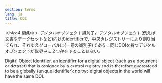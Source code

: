 ```yaml
---
section: terms
lang: ja
title: DOI
---
```


＜higa4 編集中＞
デジタルオブジェクト識別子。デジタルオブジェクト(例えば文書やデータセットなど)向けの[identifier](/glossary/jan/terms/identifier/)で、中央のレジストリーにより割り当てられ、それゆえグローバルに{一意の識別子}である：同じDOIを持つデジタルオブジェクトが世界中に２つ存在することはない。

Digital Object Identifier, an [identifier](/glossary/en/terms/identifier/) for a digital object (such as a document or dataset) that is assigned by a central registry and is therefore guaranteed to be a globally {unique identifier}: no two digital objects in the world will have the same DOI.

